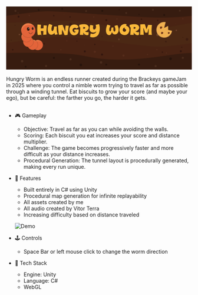 <p align="center">
  <img src="ReadMeImages/Banner.png" width="660"/>
</p>

Hungry Worm is an endless runner created during the Brackeys gameJam in 2025 where you control a nimble worm trying to travel as far as possible through a winding tunnel.
Eat biscuits to grow your score (and maybe your ego), but be careful: the farther you go, the harder it gets.

##

- 🎮 Gameplay
  - Objective: Travel as far as you can while avoiding the walls.
  - Scoring: Each biscuit you eat increases your score and distance multiplier.
  - Challenge: The game becomes progressively faster and more difficult as your distance increases.
  - Procedural Generation: The tunnel layout is procedurally generated, making every run unique.


- 🧠 Features
  - Built entirely in C# using Unity
  - Procedural map generation for infinite replayability
  - All assets created by me
  - All audio created by Vitor Terra
  - Increasing difficulty based on distance traveled

  ![Demo](ReadMeImages/gameplay.gif)


- 🕹️ Controls
  - Space Bar or left mouse click to change the worm direction
  

- 🧩 Tech Stack
  - Engine: Unity
  - Language: C#
  - WebGL


